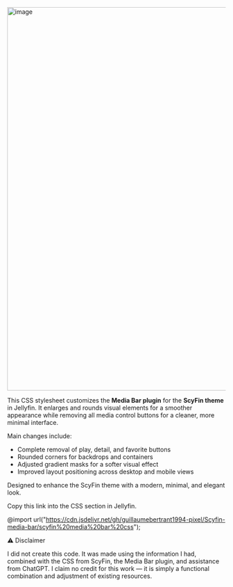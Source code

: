 <img width="1848" height="882" alt="image" src="https://github.com/user-attachments/assets/e5be0582-ab73-4b7d-9a6f-e02c8fc2bbd4" />

This CSS stylesheet customizes the **Media Bar plugin** for the **ScyFin theme** in Jellyfin.
It enlarges and rounds visual elements for a smoother appearance while removing all media control buttons for a cleaner, more minimal interface.

Main changes include:

* Complete removal of play, detail, and favorite buttons
* Rounded corners for backdrops and containers
* Adjusted gradient masks for a softer visual effect
* Improved layout positioning across desktop and mobile views

Designed to enhance the ScyFin theme with a modern, minimal, and elegant look.

Copy this link into the CSS section in Jellyfin.

@import url("https://cdn.jsdelivr.net/gh/guillaumebertrant1994-pixel/Scyfin-media-bar/scyfin%20media%20bar%20css");


⚠️ Disclaimer

I did not create this code.
It was made using the information I had, combined with the CSS from ScyFin, the Media Bar plugin, and assistance from ChatGPT.
I claim no credit for this work — it is simply a functional combination and adjustment of existing resources.

